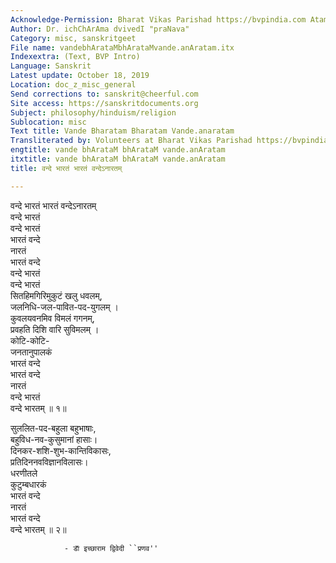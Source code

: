 ```yaml
---
Acknowledge-Permission: Bharat Vikas Parishad https://bvpindia.com Atam Dev
Author: Dr. ichChArAma dvivedI "praNava"
Category: misc, sanskritgeet
File name: vandebhArataMbhArataMvande.anAratam.itx
Indexextra: (Text, BVP Intro)
Language: Sanskrit
Latest update: October 18, 2019
Location: doc_z_misc_general
Send corrections to: sanskrit@cheerful.com
Site access: https://sanskritdocuments.org
Subject: philosophy/hinduism/religion
Sublocation: misc
Text title: Vande Bharatam Bharatam Vande.anaratam
Transliterated by: Volunteers at Bharat Vikas Parishad https://bvpindia.com
engtitle: vande bhArataM bhArataM vande.anAratam
itxtitle: vande bhArataM bhArataM vande.anAratam
title: वन्दे भारतं भारतं वन्देऽनारतम्

---
```

  
 वन्दे भारतं भारतं वन्देऽनारतम्   
वन्दे भारतं  
वन्दे भारतं  
भारतं वन्दे  
नारतं  
भारतं वन्दे  
वन्दे भारतं  
वन्दे भारतं  
सितहिमगिरिमुकुटं खलु धवलम्,  
जलनिधि-जल-पावित-पद-युगलम् ।  
कुवलयवनमिव विमलं गगनम्,  
प्रवहति दिशि वारि सुविमलम् ।  
कोटि-कोटि-  
जनतानुपालकं  
भारतं वन्दे  
भारतं वन्दे  
नारतं  
वन्दे भारतं  
वन्दे भारतम् ॥ १॥  
  
सुललित-पद-बहुला बहुभाषाः,  
बहुविध-नव-कुसुमानां हासाः।  
दिनकर-शशि-शुभ-कान्तिविकासः,  
प्रतिदिननवविज्ञानविलासः।  
धरणीतले  
कुटुम्बधारकं  
भारतं वन्दे  
नारतं  
भारतं वन्दे  
वन्दे भारतम् ॥ २॥  
  
                - डाॅ इच्छाराम द्विवेदी ``प्रणव''  
  
  
